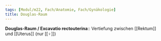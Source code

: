 ```yaml
---
tags: [Modul/m22, Fach/Anatomie, Fach/Gynäkologie]
title: Douglas-Raum
---
```

**Douglas-Raum / Excavatio rectouterina**:: Vertiefung zwischen [[Rektum]] und [[Uterus]] (nur [[♀]])